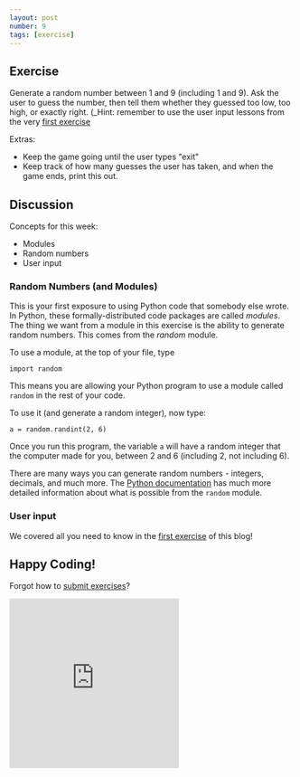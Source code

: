 ```yaml
---
layout: post
number: 9
tags: [exercise]
---
```


## Exercise

Generate a random number between 1 and 9 (including 1 and 9). Ask the user to guess the number, then tell them whether they guessed too low, too high, or exactly right. (_Hint: remember to use the user input lessons from the very [first exercise](http://practicepython.blogspot.com/2014/01/exercise-1-input-and-strings.html!_)

Extras: 

* Keep the game going until the user types "exit"
* Keep track of how many guesses the user has taken, and when the game ends, print this out.

## Discussion

Concepts for this week:

* Modules
* Random numbers
* User input

### Random Numbers (and Modules)

This is your first exposure to using Python code that somebody else wrote. In Python, these formally-distributed code packages are called *modules*. The thing we want from a module in this exercise is the ability to generate random numbers. This comes from the *random* module. 

To use a module, at the top of your file, type 

```
import random
```

This means you are allowing your Python program to use a module called `random` in the rest of your code. 

To use it (and generate a random integer), now type: 

```
a = random.randint(2, 6)
```

Once you run this program, the variable `a` will have a random integer that the computer made for you, between 2 and 6 (including 2, not including 6). 

There are many ways you can generate random numbers - integers, decimals, and much more. The [Python documentation](https://docs.python.org/3.3/library/random.html) has much more detailed information about what is possible from the `random` module.


### User input

We covered all you need to know in the [first exercise](http://practicepython.blogspot.com/2014/01/exercise-1-input-and-strings.html) of this blog! 

## Happy Coding!
Forgot how to [submit exercises](http://practicepython.blogspot.com/2014/01/how-it-works.html)?

<iframe src="https://docs.google.com/forms/d/1WukNfdIjINTKLJRIcKJ6pmMbfd9A3PXqhOVpWRhlRF4/viewform?embedded=true" width="300" height="300" frameborder="0" marginheight="0" marginwidth="0">Loading...</iframe>